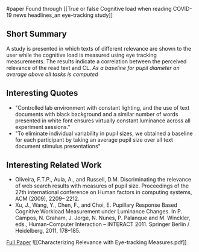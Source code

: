 #paper
Found through [[True or false Cognitive load when reading COVID-19 news headlines_an eye-tracking study]]

## Short Summary ##
A study is presented in which texts of different relevance are shown to the user while the cognitive load is measured using eye tracking measurements. The results indicate a correlation between the perceived relevance of the read text and CL.
*As a baseline for pupil diameter an average above all tasks is computed*

## Interesting Quotes ##
- "Controlled lab environment with constant lighting, and the use of text documents with black background and a similar number of words presented in white font ensures virtually constant luminance across all experiment sessions."
- "To eliminate individual variability in pupil sizes, we obtained a baseline for each participant by taking an average pupil size over all text document stimulus presentations"

## Interesting Related Work ##
- Oliveira, F.T.P., Aula, A., and Russell, D.M. Discriminating the relevance of web search results with measures of pupil size. Proceedings of the 27th international conference on Human factors in computing systems, ACM (2009), 2209– 2212.
- Xu, J., Wang, Y., Chen, F., and Choi, E. Pupillary Response Based Cognitive Workload Measurement under Luminance Changes. In P. Campos, N. Graham, J. Jorge, N. Nunes, P. Palanque and M. Winckler, eds., Human-Computer Interaction – INTERACT 2011. Springer Berlin / Heidelberg, 2011, 178–185.

[Full Paper](https://dl.acm.org/doi/abs/10.1145/2637002.2637011) ![[Characterizing Relevance with Eye-tracking Measures.pdf]]